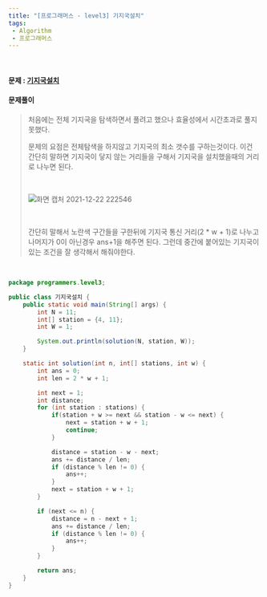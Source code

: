 ```yaml
---
title: "[프로그래머스 - level3] 기지국설치"
tags:
 - Algorithm
 - 프로그래머스
---
```




<br/>

#### 문제 : <a href="https://programmers.co.kr/learn/courses/30/lessons/12979">기지국설치</a>

#### 문제풀이

> 처음에는 전체 기지국을 탐색하면서 풀려고 했으나 효율성에서 시간초과로 풀지 못했다.
>
> 문제의 요점은 전체탐색을 하지않고 기지국의 최소 갯수를 구하는것이다. 이건 간단히 말하면 기지국이 닿지 않는 거리들을 구해서 기지국을 설치했을때의 거리로 나누면 된다.
>
> <br/>
>
> ![화면 캡처 2021-12-22 222546](https://user-images.githubusercontent.com/46040824/147099988-0202d568-c5a7-4b6b-bcf0-c5b82a83ff69.png)
>
> <br/>
>
> 간단히 말해서 노란색 구간들을 구한뒤에 기지국 통신 거리(2 * w + 1)로 나누고 나머지가 0이 아닌경우 ans+1을 해주면 된다. 그런데 중간에 붙어있는 기지국이 있는 조건을 잘 생각해서 해줘야한다.

<br/>

```java
package programmers.level3;

public class 기지국설치 {
    public static void main(String[] args) {
        int N = 11;
        int[] station = {4, 11};
        int W = 1;

        System.out.println(solution(N, station, W));
    }

    static int solution(int n, int[] stations, int w) {
        int ans = 0;
        int len = 2 * w + 1;

        int next = 1;
        int distance;
        for (int station : stations) {
            if(station + w >= next && station - w <= next) {
                next = station + w + 1;
                continue;
            }

            distance = station - w - next;
            ans += distance / len;
            if (distance % len != 0) {
                ans++;
            }
            next = station + w + 1;
        }

        if (next <= n) {
            distance = n - next + 1;
            ans += distance / len;
            if (distance % len != 0) {
                ans++;
            }
        }

        return ans;
    }
}
```

